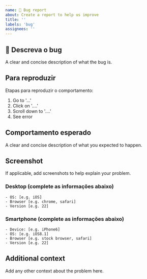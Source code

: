 ```yaml
---
name: 🐛 Bug report
about: Create a report to help us improve
title: ''
labels: 'bug'
assignees: ''
---
```


## 🐛 Descreva o bug

A clear and concise description of what the bug is.

## Para reproduzir

Etapas para reproduzir o comportamento:

1. Go to '...'
2. Click on '....'
3. Scroll down to '....'
4. See error

## Comportamento esperado

A clear and concise description of what you expected to happen.

## Screenshot

If applicable, add screenshots to help explain your problem.

<!-- if error in (desktop, webapp) -->
### Desktop (complete as informações abaixo)

    - OS: [e.g. iOS]
    - Browser [e.g. chrome, safari]
    - Version [e.g. 22]

<!-- if error in (mobile) -->
### Smartphone (complete as informações abaixo)

    - Device: [e.g. iPhone6]
    - OS: [e.g. iOS8.1]
    - Browser [e.g. stock browser, safari]
    - Version [e.g. 22]

## Additional context

Add any other context about the problem here.
